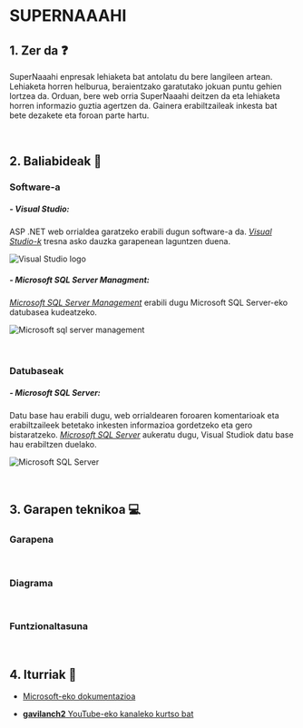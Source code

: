 # SUPERNAAAHI

## 1. Zer da ❓
SuperNaaahi enpresak lehiaketa bat antolatu du bere langileen artean. Lehiaketa horren helburua, beraientzako garatutako jokuan puntu gehien lortzea da. Orduan, bere web orria SuperNaaahi deitzen da eta lehiaketa horren informazio guztia agertzen da. Gainera erabiltzaileak inkesta bat bete dezakete eta foroan parte hartu. 

<br/>

## 2. Baliabideak 📝
### Software-a 

##### - Visual Studio: 
ASP .NET web orrialdea garatzeko erabili dugun software-a da. *[Visual Studio-k](https://visualstudio.microsoft.com/es/downloads/)* tresna asko dauzka garapenean laguntzen duena.

![Visual Studio logo](https://user-images.githubusercontent.com/75113982/152648541-f63fcdc5-9aa9-4d0f-abeb-2cbe3303face.png)

##### - Microsoft SQL Server Managment:
*[Microsoft SQL Server Management](https://docs.microsoft.com/es-es/sql/ssms/download-sql-server-management-studio-ssms?view=sql-server-ver15)* erabili dugu Microsoft SQL Server-eko datubasea kudeatzeko. 

![Microsoft sql server management](https://user-images.githubusercontent.com/75113982/152648724-a36b0084-6280-4299-b986-054e1e9c273b.png)

<br/>

### Datubaseak

##### - Microsoft SQL Server:
Datu base hau erabili dugu, web orrialdearen foroaren komentarioak eta erabiltzaileek betetako inkesten informazioa gordetzeko eta gero bistaratzeko. *[Microsoft SQL Server](https://www.microsoft.com/es-es/sql-server/sql-server-downloads)* aukeratu dugu, Visual Studiok datu base hau erabiltzen duelako.

![Microsoft SQL Server](https://user-images.githubusercontent.com/75113982/152648909-a1f6023e-4a30-4d59-87ea-cff2bdac047a.png)

<br/>

## 3. Garapen teknikoa 💻
### Garapena

<br/>

### Diagrama

<br/>

### Funtzionaltasuna

<br/>

## 4. Iturriak 📌
  - [Microsoft-eko dokumentazioa](https://docs.microsoft.com/es-es/aspnet/mvc/overview/getting-started/introduction/getting-started)
  
  - [**gavilanch2** YouTube-eko kanaleko kurtso bat](https://www.youtube.com/watch?v=YzC-FYg66xA&list=PL0kIvpOlieSNWR3YPSjh9P2p43SFnNBlB)

